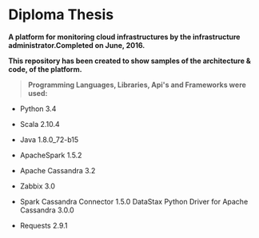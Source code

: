 # Diploma Thesis

__A platform for monitoring cloud infrastructures by the infrastructure administrator.Completed on June, 2016.__

__This repository has been created to show samples of the architecture & code, of the platform.__


> __Programming Languages, Libraries, Api's and Frameworks were used:__

* Python 3.4 

* Scala 2.10.4 

* Java 1.8.0_72-b15 

* ApacheSpark 1.5.2 

* Apache Cassandra 3.2 

* Zabbix 3.0 

* Spark Cassandra Connector 1.5.0 DataStax Python Driver for Apache Cassandra 3.0.0 

* Requests 2.9.1
